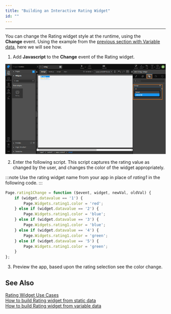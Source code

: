 ```yaml
---
title: "Building an Interactive Rating Widget"
id: ""
---
```

---
You can change the Rating widget style at the runtime, using the **Change** event. Using the example from the [previous section with Variable data](/learn/how-tos/building-rating-widget-using-variable), here we will see how.

1. Add **Javascript** to the **Change** event of the Rating widget. 

[![](/learn/assets/rating_usage_statvar_event.png)](/learn/assets/rating_usage_statvar_event.png)

2. Enter the following script. This script captures the rating value as changed by the user, and changes the color of the widget appropriately. 

:::note
Use the rating widget name from your app in place of _rating1_ in the following code.
:::

```js    
Page.rating1Change = function ($event, widget, newVal, oldVal) {
    if (widget.datavalue == '1') {
        Page.Widgets.rating1.color = 'red';
    } else if (widget.datavalue == '2') {
        Page.Widgets.rating1.color = 'blue';
    } else if (widget.datavalue == '3') {
        Page.Widgets.rating1.color = 'blue';
    } else if (widget.datavalue == '4') {
        Page.Widgets.rating1.color = 'green';
    } else if (widget.datavalue == '5') {
        Page.Widgets.rating1.color = 'green';
    }
};
``` 
3. Preview the app, based upon the rating selection see the color change.

## See Also

[Rating Widget Use Cases](/learn/app-development/widgets/form-widgets/rating-widget/)  
[How to build Rating widget from static data](/learn/how-tos/rating-widget-using-static-data/)  
[How to build Rating widget from variable data](/learn/how-tos/building-rating-widget-using-variable)  


